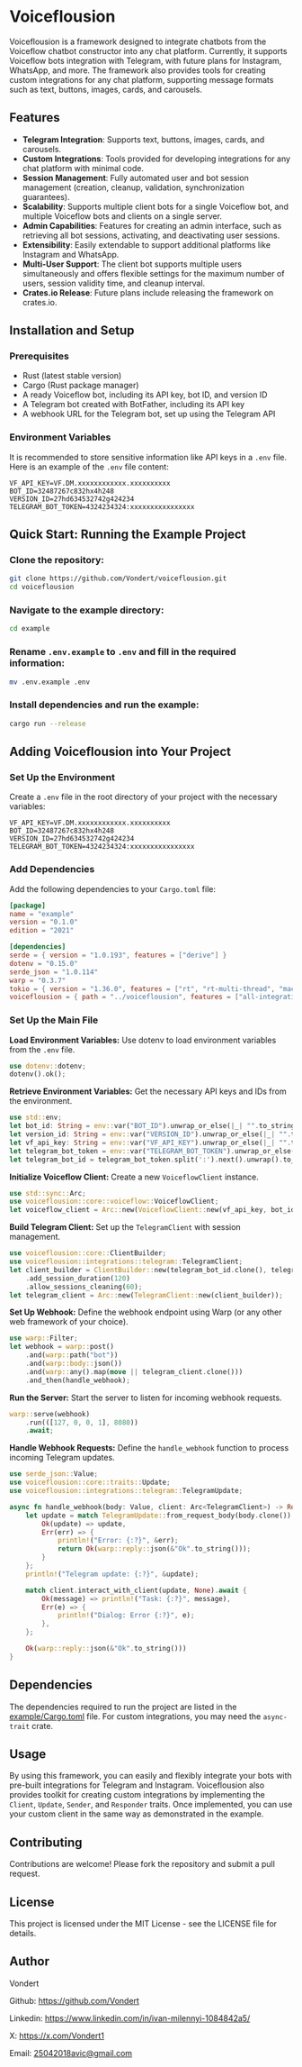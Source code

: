 # Voiceflousion

Voiceflousion is a framework designed to integrate chatbots from the Voiceflow chatbot constructor into any chat platform. Currently, it supports Voiceflow bots integration with Telegram, with future plans for Instagram, WhatsApp, and more. The framework also provides tools for creating custom integrations for any chat platform, supporting message formats such as text, buttons, images, cards, and carousels.

## Features

- **Telegram Integration**: Supports text, buttons, images, cards, and carousels.
- **Custom Integrations**: Tools provided for developing integrations for any chat platform with minimal code.
- **Session Management**: Fully automated user and bot session management (creation, cleanup, validation, synchronization guarantees).
- **Scalability**: Supports multiple client bots for a single Voiceflow bot, and multiple Voiceflow bots and clients on a single server.
- **Admin Capabilities**: Features for creating an admin interface, such as retrieving all bot sessions, activating, and deactivating user sessions.
- **Extensibility**: Easily extendable to support additional platforms like Instagram and WhatsApp.
- **Multi-User Support**: The client bot supports multiple users simultaneously and offers flexible settings for the maximum number of users, session validity time, and cleanup interval.
- **Crates.io Release**: Future plans include releasing the framework on crates.io.

## Installation and Setup

### Prerequisites

- Rust (latest stable version)
- Cargo (Rust package manager)
- A ready Voiceflow bot, including its API key, bot ID, and version ID
- A Telegram bot created with BotFather, including its API key
- A webhook URL for the Telegram bot, set up using the Telegram API

### Environment Variables

It is recommended to store sensitive information like API keys in a `.env` file. Here is an example of the `.env` file content:

```plaintext
VF_API_KEY=VF.DM.xxxxxxxxxxxx.xxxxxxxxxx
BOT_ID=32487267c832hx4h248
VERSION_ID=27hd634532742g424234
TELEGRAM_BOT_TOKEN=4324234324:xxxxxxxxxxxxxxxx
```

## Quick Start: Running the Example Project

### Clone the repository:

```sh
git clone https://github.com/Vondert/voiceflousion.git
cd voiceflousion
```

### Navigate to the example directory:

```sh
cd example
```

### Rename `.env.example` to `.env` and fill in the required information:

```sh
mv .env.example .env
```

### Install dependencies and run the example:

```sh
cargo run --release
```

## Adding Voiceflousion into Your Project

### Set Up the Environment

Create a `.env` file in the root directory of your project with the necessary variables:

```
VF_API_KEY=VF.DM.xxxxxxxxxxxx.xxxxxxxxxx
BOT_ID=32487267c832hx4h248
VERSION_ID=27hd634532742g424234
TELEGRAM_BOT_TOKEN=4324234324:xxxxxxxxxxxxxxxx
```

### Add Dependencies

Add the following dependencies to your `Cargo.toml` file:

```toml
[package]
name = "example"
version = "0.1.0"
edition = "2021"

[dependencies]
serde = { version = "1.0.193", features = ["derive"] }
dotenv = "0.15.0"
serde_json = "1.0.114"
warp = "0.3.7"
tokio = { version = "1.36.0", features = ["rt", "rt-multi-thread", "macros"] }
voiceflousion = { path = "../voiceflousion", features = ["all-integrations"] }
```

### Set Up the Main File

**Load Environment Variables:** Use dotenv to load environment variables from the `.env` file.

```rust
use dotenv::dotenv;
dotenv().ok();
```

**Retrieve Environment Variables:** Get the necessary API keys and IDs from the environment.

```rust
use std::env;
let bot_id: String = env::var("BOT_ID").unwrap_or_else(|_| "".to_string());
let version_id: String = env::var("VERSION_ID").unwrap_or_else(|_| "".to_string());
let vf_api_key: String = env::var("VF_API_KEY").unwrap_or_else(|_| "".to_string());
let telegram_bot_token = env::var("TELEGRAM_BOT_TOKEN").unwrap_or_else(|_| "".to_string());
let telegram_bot_id = telegram_bot_token.split(':').next().unwrap().to_string();
```

**Initialize Voiceflow Client:** Create a new `VoiceflowClient` instance.

```rust
use std::sync::Arc;
use voiceflousion::core::voiceflow::VoiceflowClient;
let voiceflow_client = Arc::new(VoiceflowClient::new(vf_api_key, bot_id.clone(), version_id, 10, None));
```

**Build Telegram Client:** Set up the `TelegramClient` with session management.

```rust
use voiceflousion::core::ClientBuilder;
use voiceflousion::integrations::telegram::TelegramClient;
let client_builder = ClientBuilder::new(telegram_bot_id.clone(), telegram_bot_token.clone(), voiceflow_client.clone(), 10)
    .add_session_duration(120)
    .allow_sessions_cleaning(60);
let telegram_client = Arc::new(TelegramClient::new(client_builder));
```

**Set Up Webhook:** Define the webhook endpoint using Warp (or any other web framework of your choice).

```rust
use warp::Filter;
let webhook = warp::post()
    .and(warp::path("bot"))
    .and(warp::body::json())
    .and(warp::any().map(move || telegram_client.clone()))
    .and_then(handle_webhook);
```

**Run the Server:** Start the server to listen for incoming webhook requests.

```rust
warp::serve(webhook)
    .run(([127, 0, 0, 1], 8080))
    .await;
```

**Handle Webhook Requests:** Define the `handle_webhook` function to process incoming Telegram updates.

```rust
use serde_json::Value;
use voiceflousion::core::traits::Update;
use voiceflousion::integrations::telegram::TelegramUpdate;

async fn handle_webhook(body: Value, client: Arc<TelegramClient>) -> Result<impl warp::Reply, warp::Rejection> {
    let update = match TelegramUpdate::from_request_body(body.clone()) {
        Ok(update) => update,
        Err(err) => {
            println!("Error: {:?}", &err);
            return Ok(warp::reply::json(&"Ok".to_string()));
        }
    };
    println!("Telegram update: {:?}", &update);

    match client.interact_with_client(update, None).await {
        Ok(message) => println!("Task: {:?}", message),
        Err(e) => {
            println!("Dialog: Error {:?}", e);
        },
    };

    Ok(warp::reply::json(&"Ok".to_string()))
}
```

## Dependencies

The dependencies required to run the project are listed in the [example/Cargo.toml](example/Cargo.toml) file. For custom integrations, you may need the `async-trait` crate.

## Usage

By using this framework, you can easily and flexibly integrate your bots with pre-built integrations for Telegram and Instagram. Voiceflousion also provides toolkit for creating custom integrations by implementing the `Client`, `Update`, `Sender`, and `Responder` traits. Once implemented, you can use your custom client in the same way as demonstrated in the example.

## Contributing

Contributions are welcome! Please fork the repository and submit a pull request.

## License

This project is licensed under the MIT License - see the LICENSE file for details.

## Author

Vondert

Github: https://github.com/Vondert

Linkedin: https://www.linkedin.com/in/ivan-milennyi-1084842a5/

X: https://x.com/Vondert1

Email: 25042018avic@gmail.com